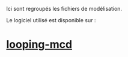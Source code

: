 
Ici sont regroupés les fichiers de modélisation.

Le logiciel utilisé est disponible sur :

# [looping-mcd](https://www.looping-mcd.fr/)